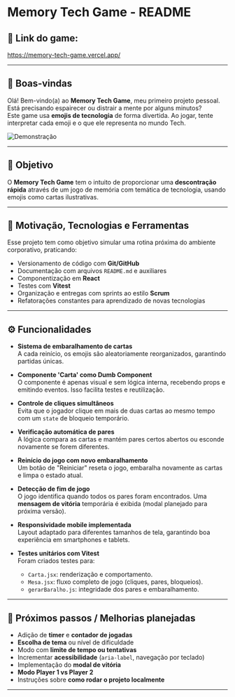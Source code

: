 # Memory Tech Game - README

## 🔗 Link do game:

https://memory-tech-game.vercel.app/

---

## 👋 Boas-vindas

Olá! Bem-vindo(a) ao **Memory Tech Game**, meu primeiro projeto pessoal. Está precisando espairecer ou distrair a mente por alguns minutos?  
Este game usa **emojis de tecnologia** de forma divertida. Ao jogar, tente interpretar cada emoji e o que ele representa no mundo Tech.

![Demonstração](./demo.gif)

---

## 🎯 Objetivo

O **Memory Tech Game** tem o intuito de proporcionar uma **descontração rápida** através de um jogo de memória com temática de tecnologia, usando emojis como cartas ilustrativas.

---

## 🚀 Motivação, Tecnologias e Ferramentas

Esse projeto tem como objetivo simular uma rotina próxima do ambiente corporativo, praticando:

- Versionamento de código com **Git/GitHub**
- Documentação com arquivos `README.md` e auxiliares
- Componentização em **React**
- Testes com **Vitest**
- Organização e entregas com sprints ao estilo **Scrum**
- Refatorações constantes para aprendizado de novas tecnologias

---

## ⚙️ Funcionalidades

- **Sistema de embaralhamento de cartas**  
  A cada reinício, os emojis são aleatoriamente reorganizados, garantindo partidas únicas.

- **Componente 'Carta' como Dumb Component**  
  O componente é apenas visual e sem lógica interna, recebendo props e emitindo eventos. Isso facilita testes e reutilização.

- **Controle de cliques simultâneos**  
  Evita que o jogador clique em mais de duas cartas ao mesmo tempo com um `state` de bloqueio temporário.

- **Verificação automática de pares**  
  A lógica compara as cartas e mantém pares certos abertos ou esconde novamente se forem diferentes.

- **Reinício do jogo com novo embaralhamento**  
  Um botão de "Reiniciar" reseta o jogo, embaralha novamente as cartas e limpa o estado atual.

- **Detecção de fim de jogo**  
  O jogo identifica quando todos os pares foram encontrados. Uma **mensagem de vitória** temporária é exibida (modal planejado para próxima versão).

- **Responsividade mobile implementada**  
  Layout adaptado para diferentes tamanhos de tela, garantindo boa experiência em smartphones e tablets.

- **Testes unitários com Vitest**  
  Foram criados testes para:
  - `Carta.jsx`: renderização e comportamento.
  - `Mesa.jsx`: fluxo completo de jogo (cliques, pares, bloqueios).
  - `gerarBaralho.js`: integridade dos pares e embaralhamento.

---

## 🧩 Próximos passos / Melhorias planejadas

- Adição de **timer** e **contador de jogadas**
- **Escolha de tema** ou nível de dificuldade
- Modo com **limite de tempo ou tentativas**
- Incrementar **acessibilidade** (`aria-label`, navegação por teclado)
- Implementação do **modal de vitória**
- **Modo Player 1 vs Player 2**
- Instruções sobre **como rodar o projeto localmente**

---
